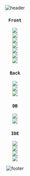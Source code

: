 <div align="center">
  
![header](https://capsule-render.vercel.app/api?type=waving&color=0:C5EA4D,100:7DA205&text=Hi,%20There!&height=150&animation=twinkling&fontColor=f1f0ec&fontAlign=50&fontAlignY=30)
  
  ### `Front`
  <img src="https://img.shields.io/badge/HTML5-E34F26?style=for-the-badge&logo=HTML5&logoColor=000000" /><br>
  <img src="https://img.shields.io/badge/CSS3-1572B6?style=for-the-badge&logo=CSS3&logoColor=000000" /><br>
  <img src="https://img.shields.io/badge/JavaScript-F7DF1E?style=for-the-badge&logo=JavaScript&logoColor=000000" /><br>
  <img src="https://img.shields.io/badge/TypeScript-3178C6?style=for-the-badge&logo=TypeScript&logoColor=000000" /><br>
  <img src="https://img.shields.io/badge/jQuery-0769AD?style=for-the-badge&logo=jQuery&logoColor=FFFFFF" /><br>
  <img src="https://img.shields.io/badge/React-61DAFB?style=for-the-badge&logo=React&logoColor=FFFFFF" /><br>
  <img src="https://img.shields.io/badge/Vue-4FC08D?style=for-the-badge&logo=vuedotjs&logoColor=FFFFFF" />
  
  ### `Back`
  <img src="https://img.shields.io/badge/JAVA-89A426?style=for-the-badge"><br>
  <img src="https://img.shields.io/badge/Spring Boot-6DB33F?style=for-the-badge&logo=Spring Boot&logoColor=FFFFFF"><br>
  <img src="https://img.shields.io/badge/Python-3776AB?style=for-the-badge&logo=python&logoColor=FFFFFF">
  
  ### `DB`
  <img src="https://img.shields.io/badge/MySQL-4479A1?style=for-the-badge&logo=MySQL&logoColor=FFFFFF" /><br>
  <img src="https://img.shields.io/badge/Oracle-F80000?style=for-the-badge&logo=Oracle&logoColor=FFFFFF" />
  
  ### `IDE`
  <img src="https://img.shields.io/badge/Eclipse IDE-2C2255?style=for-the-badge&logo=Eclipse IDE&logoColor=FFFFFF" /><br>
  <img src="https://img.shields.io/badge/IntelliJ IDEA-000000?style=for-the-badge&logo=IntelliJ IDEA&logoColor=FFFFFF" /><br>
  <img src="https://img.shields.io/badge/webstorm-000000?style=for-the-badge&logo=webstorm&logoColor=FFFFFF" /><br>
  <img src="https://img.shields.io/badge/Visual Studio Code-007ACC?style=for-the-badge&logo=Visual Studio Code&logoColor=FFFFFF" />
  
![footer](https://capsule-render.vercel.app/api?section=footer&type=waving&color=0:7DA205,100:C5EA4D&height=150)
  
</div>
